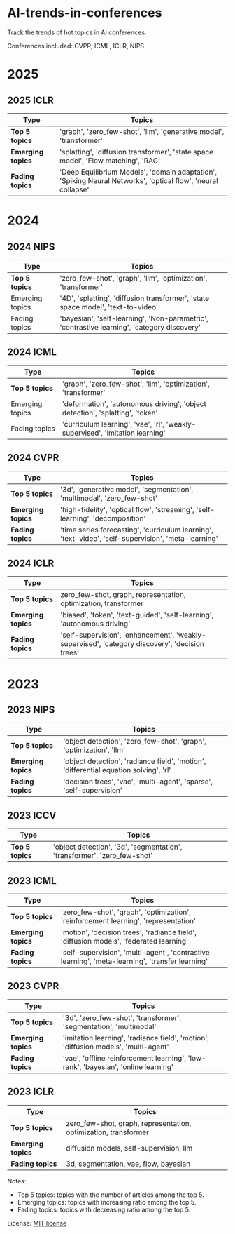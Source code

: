 # AI-trends-in-conferences
Track the trends of hot topics in AI conferences.

Conferences included: CVPR, ICML, ICLR, NIPS.
# 2025

## 2025 ICLR
| **Type**            | Topics                                                            |
|---------------------|-------------------------------------------------------------------|
| **Top 5 topics**    | 'graph', 'zero_few-shot', 'llm', 'generative model', 'transformer'   |
| **Emerging topics** | 'splatting', 'diffusion transformer', 'state space model', 'Flow matching', 'RAG' |
| **Fading topics**   | 'Deep Equilibrium Models', 'domain adaptation', 'Spiking Neural Networks', 'optical flow', 'neural collapse' |

# 2024

## 2024 NIPS
| **Type**            | Topics                                                            |
|---------------------|-------------------------------------------------------------------|
| **Top 5 topics**    | 'zero_few-shot', 'graph', 'llm', 'optimization', 'transformer' |
| Emerging topics | '4D', 'splatting', 'diffusion transformer', 'state space model', 'text-to-video'| 
| Fading topics | 'bayesian', 'self-learning', 'Non-parametric', 'contrastive learning', 'category discovery'| 

## 2024 ICML
| **Type**            | Topics                                                            |
|---------------------|-------------------------------------------------------------------|
| **Top 5 topics**    | 'graph', 'zero_few-shot', 'llm', 'optimization', 'transformer' |
| Emerging topics | 'deformation', 'autonomous driving', 'object detection', 'splatting', 'token'| 
| Fading topics | 'curriculum learning', 'vae', 'rl', 'weakly-supervised', 'imitation learning'| 

## 2024 CVPR
| **Type**            | Topics                                                            |
|---------------------|-------------------------------------------------------------------|
| **Top 5 topics**    | '3d', 'generative model', 'segmentation', 'multimodal', 'zero_few-shot' |
| **Emerging topics** | 'high-fidelity', 'optical flow', 'streaming', 'self-learning', 'decomposition' |
| **Fading topics**   | 'time series forecasting', 'curriculum learning', 'text-video', 'self-supervision', 'meta-learning' |

## 2024 ICLR
| **Type**            | Topics                                                            |
|---------------------|-------------------------------------------------------------------|
| **Top 5 topics**    | zero_few-shot, graph, representation, optimization, transformer   |
| **Emerging topics** | 'biased', 'token', 'text-guided', 'self-learning', 'autonomous driving' |
| **Fading topics**   | 'self-supervision', 'enhancement', 'weakly-supervised', 'category discovery', 'decision trees' |

# 2023
## 2023 NIPS
| **Type**            | Topics                                                            |
|---------------------|-------------------------------------------------------------------|
| **Top 5 topics**    | 'object detection', 'zero_few-shot', 'graph', 'optimization', 'llm' |
| **Emerging topics** | 'object detection', 'radiance field', 'motion', 'differential equation solving', 'rl'|
| **Fading topics**   | 'decision trees', 'vae', 'multi-agent', 'sparse', 'self-supervision'|

## 2023 ICCV
| **Type**            | Topics                                                            |
|---------------------|-------------------------------------------------------------------|
| **Top 5 topics**    | 'object detection', '3d', 'segmentation', 'transformer', 'zero_few-shot'|

## 2023 ICML
| **Type**            | Topics                                                            |
|---------------------|-------------------------------------------------------------------|
| **Top 5 topics**    | 'zero_few-shot', 'graph', 'optimization', 'reinforcement learning', 'representation'   |
| **Emerging topics** | 'motion', 'decision trees', 'radiance field', 'diffusion models', 'federated learning' |
| **Fading topics**   | 'self-supervision', 'multi-agent', 'contrastive learning', 'meta-learning', 'transfer learning'|

## 2023 CVPR
| **Type**            | Topics                                                            |
|---------------------|-------------------------------------------------------------------|
| **Top 5 topics**    | '3d', 'zero_few-shot', 'transformer', 'segmentation', 'multimodal'   |
| **Emerging topics** | 'imitation learning', 'radiance field', 'motion', 'diffusion models', 'multi-agent'  |
| **Fading topics**   | 'vae', 'offline reinforcement learning', 'low-rank', 'bayesian', 'online learning' |

## 2023 ICLR
| **Type**            | Topics                                                            |
|---------------------|-------------------------------------------------------------------|
| **Top 5 topics**    | zero_few-shot, graph, representation, optimization, transformer   |
| **Emerging topics** | diffusion models, self-supervision, llm                           |
| **Fading topics**   | 3d, segmentation, vae, flow, bayesian                             |




Notes:
- Top 5 topics: topics with the number of articles among the top 5.
- Emerging topics: topics with increasing ratio among the top 5.
- Fading topics: topics with decreasing ratio among the top 5.

License: [MIT license](./LICENSE)
